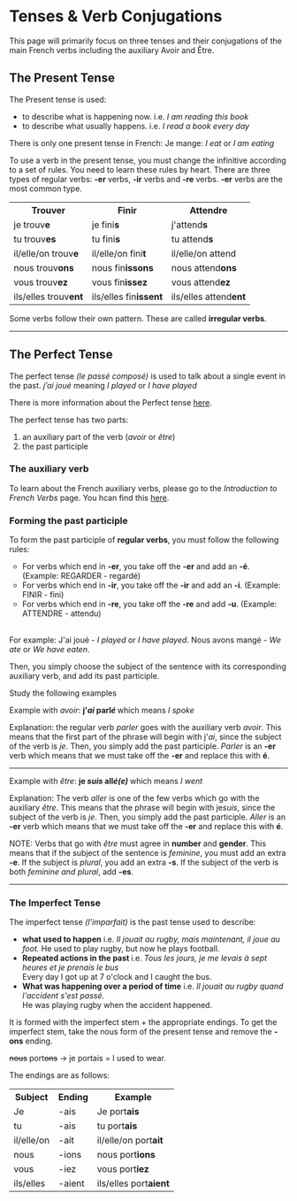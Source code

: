 <h1>Tenses & Verb Conjugations</h1>

<p> This page will primarily focus on three tenses and their conjugations of the main French verbs including the auxiliary Avoir and Être. </p>

<h2>The Present Tense</h2>

<p>The Present tense is used:

<ul>
  <li>to describe what is happening now. 
    i.e. <i>I am reading this book</i> </li>
  <li>to describe what usually happens. 
    i.e. <i>I read a book every day</i> </li>
</ul>  
</p>

<p>There is only one present tense in French: Je mange: <i>I eat</i> or <i>I am eating</i> <p>
  
<p>To use a verb in the present tense, you must change the infinitive according to a set of rules. You need to learn these rules by heart.
  There are three types of regular verbs: <b>-er</b> verbs, <b>-ir</b> verbs and <b>-re</b> verbs.
  <b>-er</b> verbs are the most common type.
  </p>
  
<table>
  <tr>
    <th>Trouv<b>er</b></th><th>Fin<b>ir</b></th><th>Attend<b>re</b></th>
  </tr>
  <tr>
    <td>je trouv<b>e</b> </td>
    <td>je fini<b>s</b></td>
    <td>j'attend<b>s</b></td>
  </tr>
  <tr> 
    <td>tu trouv<b>es</b></td>
    <td>tu fini<b>s</b></td>
    <td>tu attend<b>s</b></td>
  </tr>
  <tr>
    <td>il/elle/on trouv<b>e</b></td>
    <td>il/elle/on fini<b>t</b></td>
    <td>il/elle/on attend</td>
  </tr>
  <tr>
    <td>nous trouv<b>ons</b></td>
    <td>nous fin<b>issons</b></td>
    <td>nous attend<b>ons</b></td>
  </tr>
  <tr>
    <td>vous trouv<b>ez</b></td>
    <td>vous fin<b>issez</b></td>
    <td> vous attend<b>ez</b> </td>
  </tr>
  <tr>
    <td> ils/elles trouv<b>ent</b> </td>
    <td>ils/elles fin<b>issent</b></td>
    <td> ils/elles attend<b>ent</b> </td>
  </tr>
  </table>

<p>Some verbs follow their own pattern. These are called <b>irregular verbs</b>. </p>

<hr>
<h2>The Perfect Tense</h2>

<p>The perfect tense <i>(le passé composé)</i> is used to talk about a single event in the past.
  <i>j’ai joué</i> meaning <i>I played</i> or <i>I have played</i> </p>
  
<p>There is more information about the Perfect tense <a href="https://yuliyagryniv.github.io/sml209-18/introduction.html"> here</a>.
  </p>
  
<p> The perfect tense has two parts: 

<ol>
  <li>an auxiliary part of the verb (<i>avoir</i> or <i>être</i>) </li>
  <li>the past participle</li>
</ol>  
</p>

<h3>The auxiliary verb</h3>

<p>To learn about the French auxiliary verbs, please go to the <i>Introduction to French Verbs</i> page. You hcan find this <a href="https://yuliyagryniv.github.io/sml209-18/introduction.html"> here</a>. </p> 

<h3>Forming the past participle</h3>

<p>To form the past participle of <b>regular verbs</b>, you must follow the following rules:

<ul style="list-style-type:circle">
  <li>For verbs which end in <b>-er</b>, you take off the <b>-er</b> and add an <b>-é</b>. (Example: REGARDER - regardé)</li>
  <li>For verbs which end in <b>-ir</b>, you take off the <b>-ir</b> and add an <b>-i</b>. (Example: FINIR - fini)</li>
  <li>For verbs which end in <b>-re</b>, you take off the <b>-re</b> and add <b>-u</b>. (Example: ATTENDRE - attendu) </li>
    </ul>
    </p>
<br /> 
For example: J'ai joué - <i>I played</i> or <i>I have played</i>. 
Nous avons mangé - <i>We ate</i> or <i>We have eaten</i>. 

<p>Then, you simply choose the subject of the sentence with its corresponding auxiliary verb, and add its past participle.</p>

<p>Study the following examples</p>
  
<p>Example with <i>avoir</i>:
 <b> j'<i>ai</i> parl<i>é</i> </b> which means <i>I spoke</i> </p>
 
<p>Explanation: the regular verb <i>parler</i> goes with the auxiliary verb <i>avoir</i>. This means that the first part of the phrase will begin with j'<i>ai</i>, since the subject of the verb is <i>je</i>. Then, you simply add the past participle. <i>Parler</i> is an <b>-er</b> verb which means that we must take off the <b>-er</b> and replace this with <b>é</b>. 
   </p>
   
<hr>
<p>Example with <i>être</i>:
 <b> je <i>suis</i> all<i>é(e)</i> </b> which means <i>I went</i> </p>
 
 <p>Explanation: The verb <i>aller</i> is one of the few verbs which go with the auxiliary <i>être</i>. This means that the phrase will begin with je<i>suis</i>, since the subject of the verb is <i>je</i>. Then, you simply add the past participle. <i>Aller</i> is an <b>-er</b> verb which means that we must take off the <b>-er</b> and replace this with <b>é</b>. </p>
  
  <p>NOTE: Verbs that go with <i>être</i> must agree in <b>number</b> and <b>gender</b>. This means that if the subject of the sentence is <i>feminine</i>, you must add an extra <b>-e</b>. If the subject is <i>plural</i>, you add an extra <b>-s</b>. If the subject of the verb is both <i>feminine and plural</i>, add <b>-es</b>. 
  </p>
 
 <hr>
 <h3>The Imperfect Tense</h3>
 
 The imperfect tense <i>(l'imparfait)</i> is the past tense used to describe: 
  
 <ul>
  <li><b>what used to happen</b>
    i.e. <i>Il jouait au rugby, mais maintenant, il joue au foot.</i>
    He used to play rugby, but now he plays football.
  </li>
  <li> <b>Repeated actions in the past </b>
    i.e. <i>Tous les jours, je me levais à sept heures et je prenais le bus</i> 
  <br>
    Every day I got up at 7 o'clock and I caught the bus.</li>
    <li> <b>What was happening over a period of time</b>
      i.e. <i>Il jouait au rugby quand l'accident s'est passé.</i>
  <br>
    He was playing rugby when the accident happened.
  </li>
</ul>  

<p>
  It is formed with the imperfect stem + the appropriate endings. To get the imperfect stem, take the nous form of the present tense and remove the <b>-ons</b> ending.
  </p>
<p>
  <strike>nous</strike> port<strike>ons</strike> &#8594; je portais = I used to wear. 
  </p>
<p> The endings are as follows: 
  <table>
  <tr>
    <th>Subject</th><th>Ending</th><th>Example</th>
  </tr>
  <tr>
    <td>Je </td>
    <td>-ais</td>
    <td>Je port<b>ais</b></td>
  </tr>
  <tr> 
    <td>tu</td>
    <td>-ais</td>
    <td>tu port<b>ais</b></td>
  </tr>
    <tr>
    <td>il/elle/on</td>
    <td>-ait</td>
    <td>il/elle/on port<b>ait</b></td>
  </tr>
  <tr> 
    <td>nous</td>
    <td>-ions</td>
    <td>nous port<b>ions</b></td>
  </tr>
    <tr> 
    <td>vous</td>
    <td>-iez</td>
    <td>vous port<b>iez</b></td>
  </tr>
    <tr>
    <td>ils/elles</td>
    <td>-aient</td>
    <td>ils/elles port<b>aient</b></td>
  </tr>
  </p>
  
  
